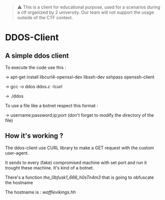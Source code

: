 > ⚠️ This is a client for educational purpose, used for a scenarios during a ctf organized by 2 university. Our team will not support the usage outside of the CTF context.

# DDOS-Client
## A simple ddos client

To execute the code use this : 

-> apt-get install libcurl4-openssl-dev libssh-dev sshpass openssh-client

-> gcc -o ddos ddos.c -lcurl

-> ./ddos

To use a file like a botnet respect this format : 

-> username;password;ip;port (don't forget to modify the directory of the file)



## How it's working ?

The ddos-client use CURL library to make a GET request with the custom user-agent. 

It sends to every (fake) compromised machine with set port and run it trought these machine. It's kind of a botnet.

There's a function *the_0bfusk1_666_h0sTn4m3* that is going to obfuscate the hostname

The hostname is : *wafflevikings.hh*
